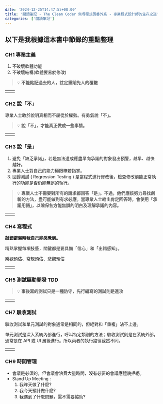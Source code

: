 ```yaml
---
date: '2024-12-25T14:47:55+08:00'
title: '閱讀筆記 - The Clean Coder 無暇程式碼番外篇 - 專業程式設計師的生存之道'
categories: ['閱讀筆記']
---
```


## 以下是我根據這本書中節錄的重點整理

### CH1 專業主義

1. 不破壞軟體功能
2. 不破壞結構(軟體要易於修改)

> 💡 **不能銘記過去的人，註定重蹈先人的覆轍**

|     |     |
| --- | --- |
|     |     |

### CH2 說「不」

專業人士敢於說明真相而不屈從於權勢。有勇氣說「不」。

> 💡 **說「不」，才能真正做成一些事情。**

|     |     |
| --- | --- |
|     |     |

### CH3 說「是」

1. 避免「缺乏承諾」，若是無法達成應盡早向承諾的對象發出預警，越早、越快越好。
2. 專業人士對自己的能力極限瞭若指掌。
3. 回歸測試 ( Regression Testing ) 是當程式進行修改後，檢查修改前能正常執行的功能是否仍能無誤的執行。

> 💡 **專業人士不需要對所有的請求都回答「是」。不過，他們應該努力尋找創新的方法，盡可能做到有求必應。當專業人士給出肯定回答時，會使用「承諾用語」，以確保各方能無誤的明白及理解承諾的內容。**

|     |     |
| --- | --- |
|     |     |

### CH4 寫程式

**敲錯鍵盤時我自己能感覺到。**

精熟掌握每項技藝，關鍵都是要具備「信心」和「出錯感知」。

樂觀預估、常規預估、悲觀預估

|     |     |
| --- | --- |
|     |     |

### CH5 測試驅動開發 TDD

> 💡 **事後寫的測試只是一種防守，先行編寫的測試則是進攻**

|     |     |
| --- | --- |
|     |     |

### CH7 驗收測試

驗收測試和單元測試的對象通常是相同的，但絕對和「重複」沾不上邊。

單元測試是深入系統內部進行，呼叫特定類別的方法；驗收測試則是在系統外部，通常是在 API 或 UI 層級進行。所以兩者的執行路徑截然不同。

|     |     |
| --- | --- |
|     |     |

### CH9 時間管理

- 會議是必須的，但會議會浪費大量時間，沒有必要的會議應禮貌拒絕。
- Stand Up Meeting :
  1. 我昨天做了什麼?
  2. 我今天預計做什麼?
  3. 我遇到了什麼問題，需不需要協助?

